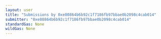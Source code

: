 ```yaml
---
layout: user
title: "Submissions by 0xe80864b6b92c1f7186fb97bbae0b2098c4cab014"
submitter: "0xe80864b6b92c1f7186fb97bbae0b2098c4cab014"
standardGas: None
wildGas: None
---
```

